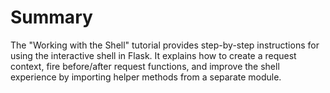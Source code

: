# Summary

The "Working with the Shell" tutorial provides step-by-step instructions for using the interactive shell in Flask. It explains how to create a request context, fire before/after request functions, and improve the shell experience by importing helper methods from a separate module.
